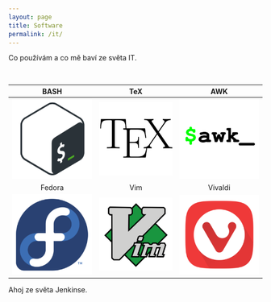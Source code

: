 ```yaml
---
layout: page
title: Software
permalink: /it/
---
```


Co používám a co mě baví ze světa IT.

<br>

| BASH  | TeX | AWK |
| :---: | :---: | :---: |
| ![bash](/fotky/f-bash.png) | ![TeX](/fotky/f-tex.png) | ![AWK](/fotky/f-awk.png) |
| Fedora  | Vim | Vivaldi |
| ![Fedora](/fotky/f-fedora.png)| ![Vim](/fotky/f-vim.png) | ![Vivaldi](/fotky/f-vivaldi.png) 

Ahoj ze světa Jenkinse.
